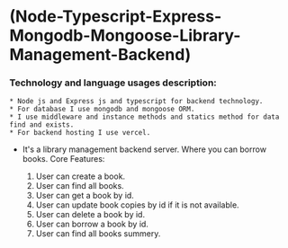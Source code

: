 # (Node-Typescript-Express-Mongodb-Mongoose-Library-Management-Backend)

### Technology and language usages description:

    * Node js and Express js and typescript for backend technology.
    * For database I use mongodb and mongoose ORM.
    * I use middleware and instance methods and statics method for data find and exists.
    * For backend hosting I use vercel.

- It's a library management backend server. Where you can borrow books. Core Features:

  1. User can create a book.
  2. User can find all books.
  3. User can get a book by id.
  4. User can update book copies by id if it is not available.
  5. User can delete a book by id.
  6. User can borrow a book by id.
  7. User can find all books summery.
